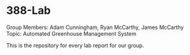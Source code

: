 # 388-Lab
Group Members:
  Adam Cunningham,
  Ryan McCarthy,
  James McCarthy
Topic:
  Automated Greenhouse Management System
  
  This is the repository for every lab report for our group.
